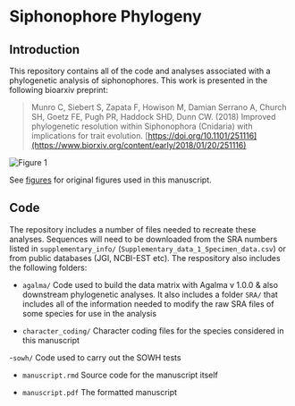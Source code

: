# Siphonophore Phylogeny

## Introduction

This repository contains all of the code and analyses associated with a phylogenetic analysis of siphonophores. This work is presented in the following bioarxiv preprint:

>Munro C, Siebert S, Zapata F, Howison M, Damian Serrano A, Church SH, Goetz FE, Pugh PR, Haddock SHD, Dunn CW. (2018) Improved phylogenetic resolution within Siphonophora (Cnidaria) with implications for trait evolution. [https://doi.org/10.1101/251116](https://www.biorxiv.org/content/early/2018/01/20/251116)

![Figure 1](https://cdn.rawgit.com/caseywdunn/siphonophore_phylogeny_2017/863f48ac/figures/Figure1.jpg)

See [figures](https://github.com/caseywdunn/siphonophore_phylogeny_2017/tree/master/figures) for original figures used in this manuscript.

## Code

The repository includes a number of files needed to recreate these analyses. Sequences will need to be downloaded from the SRA numbers listed in `supplementary_info/` (`Supplementary_data_1_Specimen_data.csv`) or from public databases (JGI, NCBI-EST etc). The respository also includes the following folders:

- `agalma/` Code used to build the data matrix with Agalma v 1.0.0 & also downstream phylogenetic analyses. It also includes a folder `SRA/` that includes all of the information needed to modify the raw SRA files of some species for use in the analysis 

- `character_coding/` Character coding files for the species considered in this manuscript

-`sowh/` Code used to carry out the SOWH tests

- `manuscript.rmd` Source code for the manuscript itself

- `manuscript.pdf` The formatted manuscript
